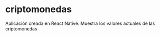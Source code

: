 # criptomonedas
Aplicación creada en React Native. Muestra los valores actuales de las criptomonedas
